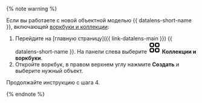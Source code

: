 {% note warning %}

Если вы работаете с новой объектной моделью {{ datalens-short-name }}, включающей [воркбуки и коллекции](../../../datalens/workbooks-collections/index.md):

1. Перейдите на [главную страницу]({{ link-datalens-main }}) {{ datalens-short-name }}. На панели слева выберите ![collections](../../../_assets/console-icons/rectangles-4.svg) **Коллекции и воркбуки**.
1. Откройте воркбук, в правом верхнем углу нажмите **Создать** и выберите нужный объект.

Продолжайте инструкцию с шага 4.

{% endnote %}
